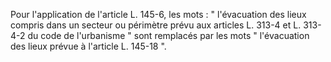   
Pour l'application de l'article L. 145-6, les mots : " l'évacuation des lieux compris dans un secteur ou périmètre prévu aux articles L. 313-4 et L. 313-4-2 du code de l'urbanisme " sont remplacés par les mots " l'évacuation des lieux prévue à l'article L. 145-18 ".  

  

